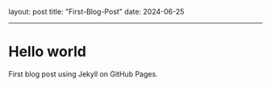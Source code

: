 layout: post
title: "First-Blog-Post"
date: 2024-06-25

---

# Hello world

First blog post using Jekyll on GitHub Pages. 
